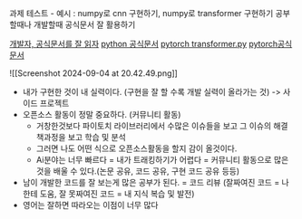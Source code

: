 과제 테스트 - 예시 : numpy로 cnn 구현하기, numpy로 transformer 구현하기
공부할때나 개발할때 공식문서 잘 활용하기

[개발자, 공식문서를 잘 읽자](https://lynn1602.tistory.com/entry/%EA%B0%9C%EB%B0%9C%EC%9E%90-%EA%B3%B5%EC%8B%9D%EB%AC%B8%EC%84%9C%EB%A5%BC-%EC%9E%98-%EC%9D%BD%EC%9E%90-Day1)
[python 공식문서](https://docs.python.org/3/)
[pytorch transformer.py](https://github.com/hyunwoongko/transformer/blob/master/models/model/transformer.py)
[pytorch공식문서](https://pytorch.org/tutorials/beginner/dist_overview.html)

![[Screenshot 2024-09-04 at 20.42.49.png]]

- 내가 구현한 것이 내 실력이다. (구현을 잘 할 수록 개발 실력이 올라가는 것) -> 사이드 프로젝트 
- 오픈소스 활동이 정말 중요하다. (커뮤니티 활동)
	- 거창한것보다 파이토치 라이브러리에서 수많은 이슈들을 보고 그 이슈의 해결책과정을 보고 학습 및 분석
	- 그러면 나도 어떤 식으로 오픈소스활동을 할지 감이 올것이다.
	- Ai분야는 너무 빠르다 = 내가 트래킹하기가 어렵다 = 커뮤니티 활동으로 많은 것을 배울 수 있다.(논문 공유, 코드 공유, 구현 코드 공유 등등)
- 남이 개발한 코드를 잘 보는게 많은 공부가 된다. = 코드 리뷰 (잘짜여진 코드 = 나한테 도움, 잘 못짜여진 코드 = 내 지식 복습 및 발전)
- 영어는 잘하면 따라오는 이점이 너무 많다
